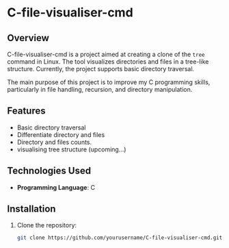 # C-file-visualiser-cmd

## Overview

C-file-visualiser-cmd is a project aimed at creating a clone of the `tree` command in Linux. The tool visualizes directories and files in a tree-like structure. Currently, the project supports basic directory traversal.

The main purpose of this project is to improve my C programming skills, particularly in file handling, recursion, and directory manipulation.

## Features

- Basic directory traversal
- Differentiate directory and files
- Directory and files counts.
- visualising tree structure (upcoming...)

## Technologies Used

- **Programming Language**: C

## Installation

1. Clone the repository:
   ```bash
   git clone https://github.com/yourusername/C-file-visualiser-cmd.git
